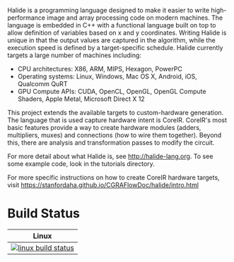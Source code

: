 Halide is a programming language designed to make it easier to write high-performance image and array processing code on modern machines.
The language is embedded in C++ with a functional language built on top to allow definition of variables based on x and y coordinates.
Writing Halide is unique in that the output values are captured in the algorithm, while the execution speed is defined by a target-specific schedule.
Halide currently targets a large number of machines including:
  * CPU architectures: X86, ARM, MIPS, Hexagon, PowerPC
  * Operating systems: Linux, Windows, Mac OS X, Android, iOS, Qualcomm QuRT
  * GPU Compute APIs: CUDA, OpenCL, OpenGL, OpenGL Compute Shaders, Apple Metal, Microsoft Direct X 12

This project extends the available targets to custom-hardware generation.
The language that is used capture hardware intent is CoreIR.
CoreIR's most basic features provide a way to create hardware modules (adders, multipliers, muxes)
and connections (how to wire them together).
Beyond this, there are analysis and transformation passes to modify the circuit.

For more detail about what Halide is, see http://halide-lang.org.
To see some example code, look in the tutorials directory.

For more specific instructions on how to create CoreIR hardware targets, visit
https://stanfordaha.github.io/CGRAFlowDoc/halide/intro.html

Build Status
============

| Linux                        |
|------------------------------|
| [![linux build status][1]][2]|

[1]: https://travis-ci.com/StanfordAHA/Halide-to-Hardware.svg?branch=master
[2]: https://travis-ci.com/StanfordAHA/Halide-to-Hardware

